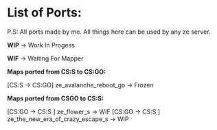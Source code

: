 # List of Ports:

P.S: All ports made by me. All things here can be used by any ze server.

**WIP** -> Work In Progess

**WIF** -> Waiting For Mapper

**Maps ported from CS:S to CS:GO:**

[CS:S -> CS:GO] ze_avalanche_reboot_go -> Frozen

**Maps ported from CSGO to CS:S:**

[CS:GO -> CS:S ] ze_flower_s -> WIF
[CS:GO -> CS:S ] ze_the_new_era_of_crazy_escape_s -> WIP

